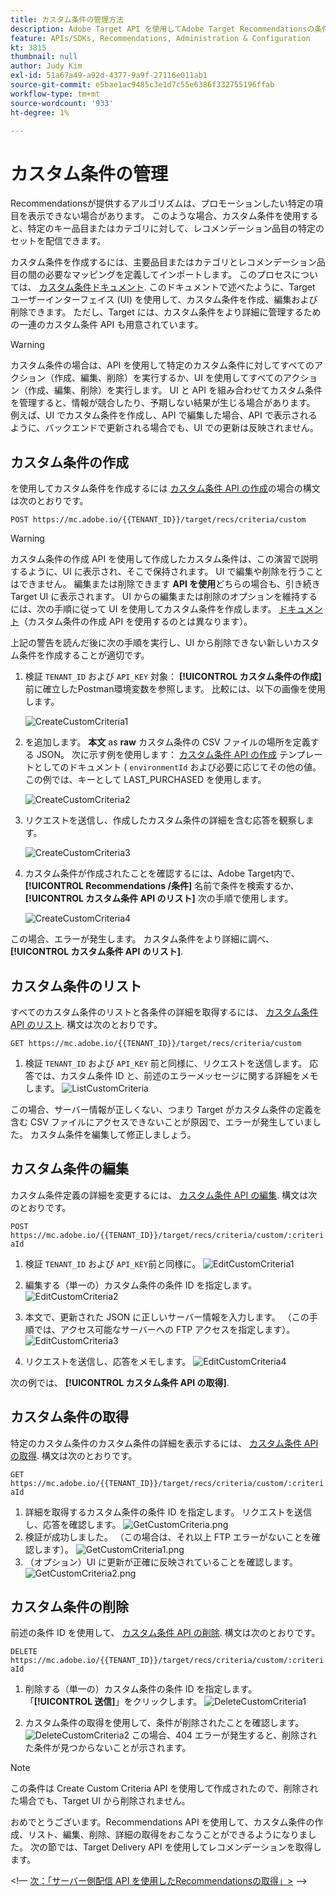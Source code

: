 ```yaml
---
title: カスタム条件の管理方法
description: Adobe Target API を使用してAdobe Target Recommendationsの条件を管理、作成、リスト、編集、取得および削除するために必要な手順です。
feature: APIs/SDKs, Recommendations, Administration & Configuration
kt: 3815
thumbnail: null
author: Judy Kim
exl-id: 51a67a49-a92d-4377-9a9f-27116e011ab1
source-git-commit: e5bae1ac9485c3e1d7c55e6386f332755196ffab
workflow-type: tm+mt
source-wordcount: '933'
ht-degree: 1%

---
```


# カスタム条件の管理

Recommendationsが提供するアルゴリズムは、プロモーションしたい特定の項目を表示できない場合があります。 このような場合、カスタム条件を使用すると、特定のキー品目またはカテゴリに対して、レコメンデーション品目の特定のセットを配信できます。

カスタム条件を作成するには、主要品目またはカテゴリとレコメンデーション品目の間の必要なマッピングを定義してインポートします。 このプロセスについては、 [カスタム条件ドキュメント](https://experienceleague.adobe.com/docs/target/using/recommendations/criteria/recommendations-csv.html). このドキュメントで述べたように、Target ユーザーインターフェイス (UI) を使用して、カスタム条件を作成、編集および削除できます。 ただし、Target には、カスタム条件をより詳細に管理するための一連のカスタム条件 API も用意されています。

>[!WARNING]
>
>カスタム条件の場合は、API を使用して特定のカスタム条件に対してすべてのアクション（作成、編集、削除）を実行するか、UI を使用してすべてのアクション（作成、編集、削除）を実行します。 UI と API を組み合わせてカスタム条件を管理すると、情報が競合したり、予期しない結果が生じる場合があります。 例えば、UI でカスタム条件を作成し、API で編集した場合、API で表示されるように、バックエンドで更新される場合でも、UI での更新は反映されません。

## カスタム条件の作成

を使用してカスタム条件を作成するには [カスタム条件 API の作成](https://developers.adobetarget.com/api/recommendations/#operation/createCriteriaCustom)の場合の構文は次のとおりです。

`POST https://mc.adobe.io/{{TENANT_ID}}/target/recs/criteria/custom`

>[!WARNING]
>
>カスタム条件の作成 API を使用して作成したカスタム条件は、この演習で説明するように、UI に表示され、そこで保持されます。 UI で編集や削除を行うことはできません。 編集または削除できます **API を使用**&#x200B;どちらの場合も、引き続き Target UI に表示されます。 UI からの編集または削除のオプションを維持するには、次の手順に従って UI を使用してカスタム条件を作成します。 [ドキュメント](https://experienceleague.adobe.com/docs/target/using/recommendations/criteria/recommendations-csv.html)（カスタム条件の作成 API を使用するのとは異なります）。

上記の警告を読んだ後に次の手順を実行し、UI から削除できない新しいカスタム条件を作成することが適切です。

1. 検証 `TENANT_ID` および `API_KEY` 対象： **[!UICONTROL カスタム条件の作成]** 前に確立したPostman環境変数を参照します。 比較には、以下の画像を使用します。

   ![CreateCustomCriteria1](assets/CreateCustomCriteria1.png)

1. を追加します。 **本文** as **raw** カスタム条件の CSV ファイルの場所を定義する JSON。 次に示す例を使用します： [カスタム条件 API の作成](https://developers.adobetarget.com/api/recommendations/#operation/getAllCriteriaCustom) テンプレートとしてのドキュメント ( `environmentId` および必要に応じてその他の値。 この例では、キーとして LAST_PURCHASED を使用します。

   ![CreateCustomCriteria2](assets/CreateCustomCriteria2.png)

1. リクエストを送信し、作成したカスタム条件の詳細を含む応答を観察します。

   ![CreateCustomCriteria3](assets/CreateCustomCriteria3.png)

1. カスタム条件が作成されたことを確認するには、Adobe Target内で、 **[!UICONTROL Recommendations /条件]** 名前で条件を検索するか、 **[!UICONTROL カスタム条件 API のリスト]** 次の手順で使用します。

   ![CreateCustomCriteria4](assets/CreateCustomCriteria4.png)

この場合、エラーが発生します。 カスタム条件をより詳細に調べ、 **[!UICONTROL カスタム条件 API のリスト]**.

## カスタム条件のリスト

すべてのカスタム条件のリストと各条件の詳細を取得するには、 [カスタム条件 API のリスト](https://developers.adobetarget.com/api/recommendations/#operation/getAllCriteriaCustom). 構文は次のとおりです。

`GET https://mc.adobe.io/{{TENANT_ID}}/target/recs/criteria/custom`

1. 検証 `TENANT_ID` および `API_KEY` 前と同様に、リクエストを送信します。 応答では、カスタム条件 ID と、前述のエラーメッセージに関する詳細をメモします。
   ![ListCustomCriteria](assets/ListCustomCriteria.png)

この場合、サーバー情報が正しくない、つまり Target がカスタム条件の定義を含む CSV ファイルにアクセスできないことが原因で、エラーが発生していました。 カスタム条件を編集して修正しましょう。

## カスタム条件の編集

カスタム条件定義の詳細を変更するには、 [カスタム条件 API の編集](https://developers.adobetarget.com/api/recommendations/#operation/updateCriteriaCustom). 構文は次のとおりです。

`POST https://mc.adobe.io/{{TENANT_ID}}/target/recs/criteria/custom/:criteriaId`

1. 検証 `TENANT_ID` および `API_KEY`前と同様に。
   ![EditCustomCriteria1](assets/EditCustomCriteria1.png)

1. 編集する（単一の）カスタム条件の条件 ID を指定します。
   ![EditCustomCriteria2](assets/EditCustomCriteria2.png)

1. 本文で、更新された JSON に正しいサーバー情報を入力します。 （この手順では、アクセス可能なサーバーへの FTP アクセスを指定します）。
   ![EditCustomCriteria3](assets/EditCustomCriteria3.png)

1. リクエストを送信し、応答をメモします。
   ![EditCustomCriteria4](assets/EditCustomCriteria4.png)

次の例では、 **[!UICONTROL カスタム条件 API の取得]**.

## カスタム条件の取得

特定のカスタム条件のカスタム条件の詳細を表示するには、 [カスタム条件 API の取得](https://developers.adobetarget.com/api/recommendations/#operation/getCriteriaCustom). 構文は次のとおりです。

`GET https://mc.adobe.io/{{TENANT_ID}}/target/recs/criteria/custom/:criteriaId`

1. 詳細を取得するカスタム条件の条件 ID を指定します。 リクエストを送信し、応答を確認します。
   ![GetCustomCriteria.png](assets/GetCustomCriteria.png)
1. 検証が成功しました。 （この場合は、それ以上 FTP エラーがないことを確認します）。
   ![GetCustomCriteria1.png](assets/GetCustomCriteria1.png)
1. （オプション）UI に更新が正確に反映されていることを確認します。
   ![GetCustomCriteria2.png](assets/GetCustomCriteria2.png)

## カスタム条件の削除

前述の条件 ID を使用して、 [カスタム条件 API の削除](https://developers.adobetarget.com/api/recommendations/#operation/deleteCriteriaCustom). 構文は次のとおりです。

`DELETE https://mc.adobe.io/{{TENANT_ID}}/target/recs/criteria/custom/:criteriaId`

1. 削除する（単一の）カスタム条件の条件 ID を指定します。 「**[!UICONTROL 送信]**」をクリックします。
   ![DeleteCustomCriteria1](assets/DeleteCustomCriteria1.png)

1. カスタム条件の取得を使用して、条件が削除されたことを確認します。
   ![DeleteCustomCriteria2](assets/DeleteCustomCriteria2.png)
この場合、404 エラーが発生すると、削除された条件が見つからないことが示されます。

>[!NOTE]
>
>この条件は Create Custom Criteria API を使用して作成されたので、削除された場合でも、Target UI から削除されません。

おめでとうございます。Recommendations API を使用して、カスタム条件の作成、リスト、編集、削除、詳細の取得をおこなうことができるようになりました。 次の節では、Target Delivery API を使用してレコメンデーションを取得します。

&lt;!— [次：「サーバー側配信 API を使用したRecommendationsの取得」>](fetch-recs-server-side-delivery-api.md) —>
